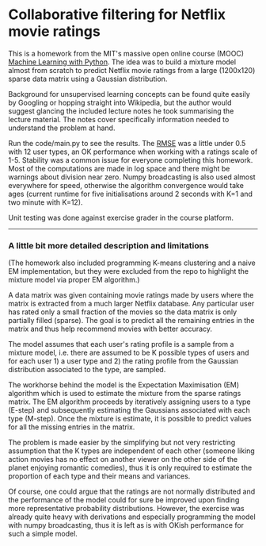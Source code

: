 # Collaborative filtering for Netflix movie ratings
This is a homework from the MIT's massive open online course (MOOC) [Machine Learning with Python](https://www.edx.org/course/machine-learning-with-python-from-linear-models-to). The idea was to build a mixture model almost from scratch to predict Netflix movie ratings from a large (1200x120) sparse data matrix using a Gaussian distribution. 

Background for unsupervised learning concepts can be found quite easily by Googling or hopping straight into Wikipedia, but the author would suggest glancing the included lecture notes he took summarising the lecture material. The notes cover specifically information needed to understand the problem at hand. 

Run the code/main.py to see the results. The [RMSE](https://en.wikipedia.org/wiki/Root-mean-square_deviation) was a little under 0.5 with 12 user types, an OK performance when working with a ratings scale of 1-5. Stability was a common issue for everyone completing this homework. Most of the computations are made in log space and there might be warnings about division near zero. Numpy broadcasting is also used almost everywhere for speed, otherwise the algorithm convergence would take ages (current runtime for five initialisations around 2 seconds with K=1 and two minute with K=12). 

Unit testing was done against exercise grader in the course platform. 

***


### A little bit more detailed description and limitations

(The homework also included programming K-means clustering and a naive EM implementation, but they were excluded from the repo to highlight the mixture model via proper EM algorithm.)

A data matrix was given containing movie ratings made by users where the matrix is extracted from a much larger Netflix database. Any particular user has rated only a small fraction of the movies so the data matrix is only partially filled (sparse). The goal is to predict all the remaining entries in the matrix and thus help recommend movies with better accuracy.

The model assumes that each user's rating profile is a sample from a mixture model, i.e. there are assumed to be K possible types of users and for each user 1) a user type and 2) the rating profile from the Gaussian distribution associated to the type, are sampled. 

The workhorse behind the model is the Expectation Maximisation (EM) algorithm which is used to estimate the mixture from the sparse ratings matrix. The EM algorithm proceeds by iteratively assigning users to a type (E-step) and subsequently estimating the Gaussians associated with each type (M-step). Once the mixture is estimate, it is possible to predict values for all the missing entries in the matrix. 

The problem is made easier by the simplifying but not very restricting assumption that the K types are independent of each other (someone liking action movies has no effect on another viewer on the other side of the planet enjoying romantic comedies), thus it is only required to estimate the proportion of each type and their means and variances. 

Of course, one could argue that the ratings are not normally distributed and the performance of the model could for sure be improved upon finding more representative probability distributions. However, the exercise was already quite heavy with derivations and especially programming the model with numpy broadcasting, thus it is left as is with OKish performance for such a simple model. 







